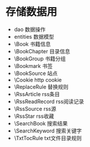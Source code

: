 # 存储数据用

* dao 数据操作
* entities 数据模型
* \Book 书籍信息
* \BookChapter 目录信息
* \BookGroup 书籍分组
* \Bookmark 书签
* \BookSource 站点
* \Cookie http cookie
* \ReplaceRule 替换规则
* \RssArticle rss条目
* \RssReadRecord rss阅读记录
* \RssSource rss源
* \RssStar rss收藏
* \SearchBook 搜索结果
* \SearchKeyword 搜索关键字
* \TxtTocRule txt文件目录规则
